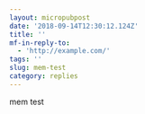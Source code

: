 ```yaml
---
layout: micropubpost
date: '2018-09-14T12:30:12.124Z'
title: ''
mf-in-reply-to:
  - 'http://example.com/'
tags: ''
slug: mem-test
category: replies
---
```

mem test
